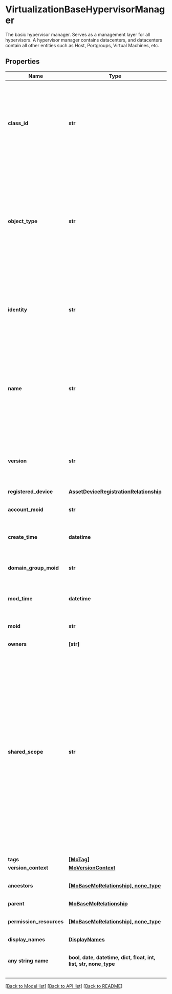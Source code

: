 # VirtualizationBaseHypervisorManager

The basic hypervisor manager. Serves as a management layer for all hypervisors. A hypervisor manager contains datacenters, and datacenters contain all other entities such as Host, Portgroups, Virtual Machines, etc.
## Properties
Name | Type | Description | Notes
------------ | ------------- | ------------- | -------------
**class_id** | **str** | The concrete type of this complex type. Its value must be the same as the &#39;objectType&#39; property. The OpenAPI document references this property as a discriminator value. | [readonly] 
**object_type** | **str** | The fully-qualified type of this managed object, i.e. the class name. This property is optional. The ObjectType is implied from the URL path. If specified, the value of objectType must match the class name specified in the URL path. | [readonly] 
**identity** | **str** | Identity of the hypervisor (not manipulated by user). It could be a UUID too. For example, c917093f-5443-4748-bc09-eec72ded7608. | [optional] [readonly] 
**name** | **str** | The user provided name for the hypervisor manager. For example, vCenterIreland. Usually, this name is subject to manipulation by the user. It is not the identity of the hypervisor. | [optional] 
**version** | **str** | Release version of the Hypervisor Manger (VMware vCenter Server 6.0.0 build-4541947). | [optional] [readonly] 
**registered_device** | [**AssetDeviceRegistrationRelationship**](AssetDeviceRegistrationRelationship.md) |  | [optional] 
**account_moid** | **str** | The Account ID for this managed object. | [optional] [readonly] 
**create_time** | **datetime** | The time when this managed object was created. | [optional] [readonly] 
**domain_group_moid** | **str** | The DomainGroup ID for this managed object. | [optional] [readonly] 
**mod_time** | **datetime** | The time when this managed object was last modified. | [optional] [readonly] 
**moid** | **str** | The unique identifier of this Managed Object instance. | [optional] 
**owners** | **[str]** |  | [optional] 
**shared_scope** | **str** | Intersight provides pre-built workflows, tasks and policies to end users through global catalogs. Objects that are made available through global catalogs are said to have a &#39;shared&#39; ownership. Shared objects are either made globally available to all end users or restricted to end users based on their license entitlement. Users can use this property to differentiate the scope (global or a specific license tier) to which a shared MO belongs. | [optional] [readonly] 
**tags** | [**[MoTag]**](MoTag.md) |  | [optional] 
**version_context** | [**MoVersionContext**](MoVersionContext.md) |  | [optional] 
**ancestors** | [**[MoBaseMoRelationship], none_type**](MoBaseMoRelationship.md) | An array of relationships to moBaseMo resources. | [optional] [readonly] 
**parent** | [**MoBaseMoRelationship**](MoBaseMoRelationship.md) |  | [optional] 
**permission_resources** | [**[MoBaseMoRelationship], none_type**](MoBaseMoRelationship.md) | An array of relationships to moBaseMo resources. | [optional] [readonly] 
**display_names** | [**DisplayNames**](DisplayNames.md) |  | [optional] 
**any string name** | **bool, date, datetime, dict, float, int, list, str, none_type** | any string name can be used but the value must be the correct type | [optional]

[[Back to Model list]](../README.md#documentation-for-models) [[Back to API list]](../README.md#documentation-for-api-endpoints) [[Back to README]](../README.md)


